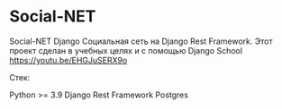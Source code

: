 # Social-NET
Social-NET Django
Социальная сеть на Django Rest Framework.
Этот проект сделан в учебных целях и с помощью Django School https://youtu.be/EHGJuSERX9o

Стек:

Python >= 3.9
Django Rest Framework
Postgres
